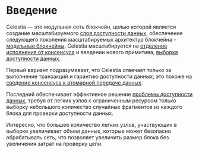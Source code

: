 # Введение

Celestia — это модульная сеть блокчейн, целью которой является создание масштабируемого [слоя доступности данных](https://blog.celestia.org/celestia-a-scalable-general-purpose-data-availability-layer-for-decentralized-apps-and-trust-minimized-sidechains/), обеспечение следующего поколения масштабируемых архитектур блокчейна - [модульные блокчейны](https://celestia.org/learn/). Celestia масштабируется на [отделение исполнения от консенсуса](https://arxiv.org/abs/1905.09274) и введении нового примитива, [выборка доступности данных](https://arxiv.org/abs/1809.09044).

Первый вариант подразумевает, что Celestia отвечает только за выполнение транзакций и гарантию доступности данных; это похоже на [сведение консенсуса к атомарной передаче данных](https://en.wikipedia.org/wiki/Atomic_broadcast#Equivalent_to_Consensus).

Последний обеспечивает эффективное решение [ проблемы доступности данных](https://coinmarketcap.com/alexandria/article/what-is-data-availability), требуя от легких узлов с ограниченным ресурсом только выборку небольшого количество случайных фрагментов из каждого блока для проверки доступности данных.

Интересно, что большее количество легких узлов, участвующих в выборке увеличивает объем данных, которые может безопасно обрабатывать сеть, что позволяет увеличить размер блока без увеличения затрат на проверку цепи.
